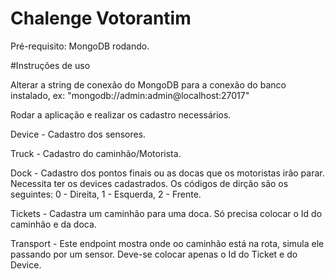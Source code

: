 # Chalenge Votorantim

Pré-requisito: MongoDB rodando.

#Instruções de uso

Alterar a string de conexão do MongoDB para a conexão do banco instalado, ex: "mongodb://admin:admin@localhost:27017"

Rodar a aplicação e realizar os cadastro necessários.

Device - Cadastro dos sensores.

Truck - Cadastro do caminhão/Motorista.

Dock - Cadastro dos pontos finais ou as docas que os motoristas irão parar. Necessita ter os devices cadastrados.
Os códigos de dirção são os seguintes: 0 - Direita, 1 - Esquerda, 2 - Frente.

Tickets - Cadastra um caminhão para uma doca. Só precisa colocar o Id do caminhão e da doca.

Transport - Este endpoint mostra onde oo caminhão está na rota, simula ele passando por um sensor.
Deve-se colocar apenas o Id do Ticket e do Device.
